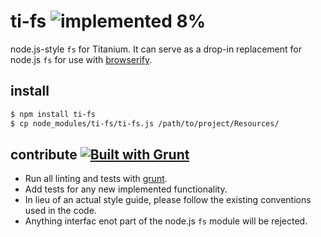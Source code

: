 # ti-fs ![implemented 8%](http://img.shields.io/badge/implemented-8%-red.svg)

node.js-style `fs` for Titanium. It can serve as a drop-in replacement for node.js `fs` for use with [browserify][].

## install

```bash
$ npm install ti-fs
$ cp node_modules/ti-fs/ti-fs.js /path/to/project/Resources/
```

## contribute [![Built with Grunt](https://cdn.gruntjs.com/builtwith.png)](http://gruntjs.com/)

* Run all linting and tests with [grunt](http://gruntjs.com/getting-started).
* Add tests for any new implemented functionality.
* In lieu of an actual style guide, please follow the existing conventions used in the code.
* Anything interfac enot part of the node.js `fs` module will be rejected.

[browserify]: https://github.com/substack/node-browserify
